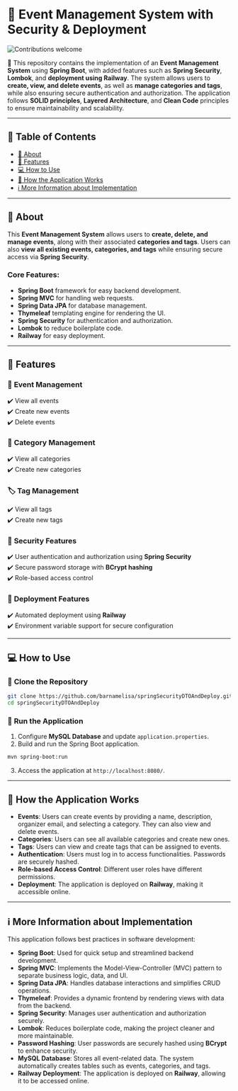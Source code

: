 # 🎉 Event Management System with Security & Deployment  

![Contributions welcome](https://img.shields.io/badge/contributions-welcome-brightgreen.svg)  

📌 This repository contains the implementation of an **Event Management System** using **Spring Boot**, with added features such as **Spring Security**, **Lombok**, and **deployment using Railway**. The system allows users to **create, view, and delete events**, as well as **manage categories and tags**, while also ensuring secure authentication and authorization. The application follows **SOLID principles**, **Layered Architecture**, and **Clean Code** principles to ensure maintainability and scalability.  

---  

## 📖 Table of Contents  
- [📌 About](#-about)  
- [🚀 Features](#-features)  
- [💻 How to Use](#-how-to-use)  
- [🔹 How the Application Works](#-how-the-application-works)  
- [ℹ️ More Information about Implementation](#ℹ️-more-information-about-implementation)  

---  

## 📌 About  

This **Event Management System** allows users to **create, delete, and manage events**, along with their associated **categories and tags**. Users can also **view all existing events, categories, and tags** while ensuring secure access via **Spring Security**.  

### Core Features:
- **Spring Boot** framework for easy backend development.  
- **Spring MVC** for handling web requests.  
- **Spring Data JPA** for database management.  
- **Thymeleaf** templating engine for rendering the UI.  
- **Spring Security** for authentication and authorization.  
- **Lombok** to reduce boilerplate code.  
- **Railway** for easy deployment.  

---  

## 🚀 Features  

### 📅 **Event Management**  
✔️ View all events  
✔️ Create new events  
✔️ Delete events  

### 📂 **Category Management**  
✔️ View all categories  
✔️ Create new categories  

### 🏷️ **Tag Management**  
✔️ View all tags  
✔️ Create new tags  

### 🔐 **Security Features**  
✔️ User authentication and authorization using **Spring Security**  
✔️ Secure password storage with **BCrypt hashing**  
✔️ Role-based access control  

### 🚀 **Deployment Features**  
✔️ Automated deployment using **Railway**  
✔️ Environment variable support for secure configuration  

---  

## 💻 How to Use  

### 🔹 **Clone the Repository**  
```sh  
git clone https://github.com/barnamelisa/springSecurityDTOAndDeploy.git  
cd springSecurityDTOAndDeploy  
```  

### 🔹 **Run the Application**  
1. Configure **MySQL Database** and update `application.properties`.  
2. Build and run the Spring Boot application.  
```sh  
mvn spring-boot:run  
```  
3. Access the application at `http://localhost:8080/`.  

---  

## 🔹 How the Application Works  

- **Events**: Users can create events by providing a name, description, organizer email, and selecting a category. They can also view and delete events.  
- **Categories**: Users can see all available categories and create new ones.  
- **Tags**: Users can view and create tags that can be assigned to events.  
- **Authentication**: Users must log in to access functionalities. Passwords are securely hashed.  
- **Role-based Access Control**: Different user roles have different permissions.  
- **Deployment**: The application is deployed on **Railway**, making it accessible online.  

---  

## ℹ️ More Information about Implementation  

This application follows best practices in software development:  

- **Spring Boot**: Used for quick setup and streamlined backend development.  
- **Spring MVC**: Implements the Model-View-Controller (MVC) pattern to separate business logic, data, and UI.  
- **Spring Data JPA**: Handles database interactions and simplifies CRUD operations.  
- **Thymeleaf**: Provides a dynamic frontend by rendering views with data from the backend.  
- **Spring Security**: Manages user authentication and authorization securely.  
- **Lombok**: Reduces boilerplate code, making the project cleaner and more maintainable.  
- **Password Hashing**: User passwords are securely hashed using **BCrypt** to enhance security.  
- **MySQL Database**: Stores all event-related data. The system automatically creates tables such as events, categories, and tags.  
- **Railway Deployment**: The application is deployed on **Railway**, allowing it to be accessed online.  

